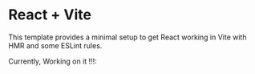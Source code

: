 # React + Vite

This template provides a minimal setup to get React working in Vite with HMR and some ESLint rules.

Currently, Working on it !!!:

